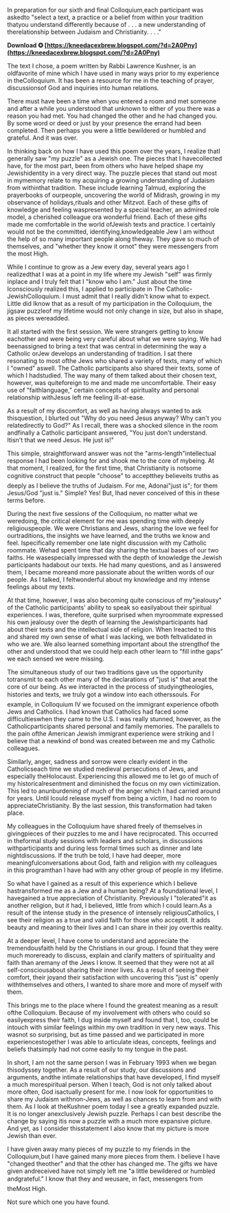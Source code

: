 
 
In preparation for our sixth and final Colloquium,each participant was askedto "select a text, a practice or a belief from within your tradition thatyou understand differently because of . . . a new understanding of therelationship between Judaism and Christianity. . . ."
 
**Download ✪ [https://kneedacexbrew.blogspot.com/?d=2A0Pny](https://kneedacexbrew.blogspot.com/?d=2A0Pny)**


 
The text I chose, a poem written by Rabbi Lawrence Kushner, is an oldfavorite of mine which I have used in many ways prior to my experience in theColloquium. It has been a resource for me in the teaching of prayer, discussionsof God and inquiries into human relations.
 
There must have been a time when you entered a room and met someone and after a while you understood that unknown to either of you there was a reason you had met. You had changed the other and he had changed you. By some word or deed or just by your presence the errand had been completed. Then perhaps you were a little bewildered or humbled and grateful. And it was over.
 
In thinking back on how I have used this poem over the years, I realize thatI generally saw "my puzzle" as a Jewish one. The pieces that I havecollected have, for the most part, been from others who have helped shape my Jewishidentity in a very direct way. The puzzle pieces that stand out most in mymemory relate to my acquiring a growing understanding of Judaism from withinthat tradition. These include learning Talmud, exploring the prayerbooks of ourpeople, uncovering the world of Midrash, growing in my observance of holidays,rituals and other Mitzvot. Each of these gifts of knowledge and feeling waspresented by a special teacher, an admired role model, a cherished colleague ora wonderful friend. Each of these gifts made me comfortable in the world ofJewish texts and practice. I certainly would not be the committed, identifying,knowledgeable Jew I am without the help of so many important people along theway. They gave so much of themselves, and "whether they know it ornot" they were messengers from the most High.
 
While I continue to grow as a Jew every day, several years ago I realizedthat I was at a point in my life where my Jewish "self" was firmly inplace and I truly felt that I "know who I am." Just about the time Iconsciously realized this, I applied to participate in The Catholic-JewishColloquium. I must admit that I really didn't know what to expect. Little did Iknow that as a result of my participation in the Colloquium, the jigsaw puzzleof my lifetime would not only change in size, but also in shape, as pieces wereadded.

It all started with the first session. We were strangers getting to know eachother and were being very careful about what we were saying. We had beenassigned to bring a text that was central in determining the way a Catholic orJew develops an understanding of tradition. I sat there resonating to most ofthe Jews who shared a variety of texts, many of which I "owned" aswell. The Catholic participants also shared their texts, some of which I hadstudied. The way many of them talked about their chosen text, however, was quiteforeign to me and made me uncomfortable. Their easy use of "faithlanguage," certain concepts of spirituality and personal relationship withJesus left me feeling ill-at-ease.
 
As a result of my discomfort, as well as having always wanted to ask thisquestion, I blurted out "Why do you need Jesus anyway? Why can't you relatedirectly to God?" As I recall, there was a shocked silence in the room andfinally a Catholic participant answered, "You just don't understand. Itisn't that we need Jesus. He just is!"
 
This simple, straightforward answer was not the "arms-length"intellectual response I had been looking for and shook me to the core of mybeing. At that moment, I realized, for the first time, that Christianity is notsome cognitive construct that people "choose" to acceptthey believeits truths as deeply as I believe the truths of Judaism. For me, Adonai"just is"; for them Jesus/God "just is." Simple? Yes! But, Ihad never conceived of this in these terms before.
 
During the next five sessions of the Colloquium, no matter what we weredoing, the critical element for me was spending time with deeply religiouspeople. We were Christians and Jews, sharing the love we feel for ourtraditions, the insights we have learned, and the truths we know and feel. Ispecifically remember one late night discussion with my Catholic roommate. Wehad spent time that day sharing the textual bases of our two faiths. He wasespecially impressed with the depth of knowledge the Jewish participants hadabout our texts. He had many questions, and as I answered them, I became moreand more passionate about the written words of our people. As I talked, I feltwonderful about my knowledge and my intense feelings about my texts.
 
At that time, however, I was also becoming quite conscious of my"jealousy" of the Catholic participants' ability to speak so easilyabout their spiritual experiences. I was, therefore, quite surprised when myroommate expressed his own jealousy over the depth of learning the Jewishparticipants had about their texts and the intellectual side of religion. When Ireacted to this and shared my own sense of what I was lacking, we both feltvalidated in who we are. We also learned something important about the strengthof the other and understood that we could help each other learn to "fill inthe gaps" we each sensed we were missing.
 
The simultaneous study of our two traditions gave us the opportunity totransmit to each other many of the declarations of "just is" that areat the core of our being. As we interacted in the process of studyingtheologies, histories and texts, we truly got a window into each otherssouls. For example, in Colloquium IV we focused on the immigrant experience ofboth Jews and Catholics. I had known that Catholics had faced some difficultieswhen they came to the U.S. I was really stunned, however, as the Catholicparticipants shared personal and family memories. The parallels to the pain ofthe American Jewish immigrant experience were striking and I believe that a newkind of bond was created between me and my Catholic colleagues.
 
Similarly, anger, sadness and sorrow were clearly evident in the Catholicseach time we studied medieval persecutions of Jews, and especially theHolocaust. Experiencing this allowed me to let go of much of my historicalresentment and diminished the focus on my own victimization. This led to anunburdening of much of the anger which I had carried around for years. Until Icould release myself from being a victim, I had no room to appreciateChristianity. By the last session, this transformation had taken place.
 
My colleagues in the Colloquium have shared freely of themselves in givingpieces of their puzzles to me and I have reciprocated. This occurred in theformal study sessions with leaders and scholars, in discussions withparticipants and during less formal times such as dinner and late nightdiscussions. If the truth be told, I have had deeper, more meaningfulconversations about God, faith and religion with my colleagues in this programthan I have had with any other group of people in my lifetime.
 
So what have I gained as a result of this experience which I believe hastransformed me as a Jew and a human being? At a foundational level, I havegained a true appreciation of Christianity. Previously I "tolerated"it as another religion, but it had, I believed, little from which I could learn.As a result of the intense study in the presence of intensely religiousCatholics, I see their religion as a true and valid faith for those who acceptit. It adds beauty and meaning to their lives and I can share in their joy overthis reality.
 
At a deeper level, I have come to understand and appreciate the tremendousfaith held by the Christians in our group. I found that they were much moreready to discuss, explain and clarify matters of spirituality and faith than aremany of the Jews I know. It seemed that they were not at all self-consciousabout sharing their inner lives. As a result of seeing their comfort, their joyand their satisfaction with uncovering this "just is" openly withthemselves and others, I wanted to share more and more of myself with them.
 
This brings me to the place where I found the greatest meaning as a result ofthe Colloquium. Because of my involvement with others who could so easilyexpress their faith, I dug inside myself and found that I, too, could be intouch with similar feelings within my own tradition in very new ways. This wasnot so surprising, but as time passed and we participated in more experiencestogether I was able to articulate ideas, concepts, feelings and beliefs thatsimply had not come easily to my tongue in the past.
 
In short, I am not the same person I was in February 1993 when we began thisodyssey together. As a result of our study, our discussions and arguments, andthe intimate relationships that have developed, I find myself a much morespiritual person. When I teach, God is not only talked about more often, God isactually present for me. I now look for opportunities to share my Judaism withnon-Jews, as well as chances to learn from and with them. As I look at theKushner poem today I see a greatly expanded puzzle. It is no longer anexclusively Jewish puzzle. Perhaps I can best describe the change by saying itis now a puzzle with a much more expansive picture. And yet, as I consider thisstatement I also know that my picture is more Jewish than ever.
 
I have given away many pieces of my puzzle to my friends in the Colloquium,but I have gained many more pieces from them. I believe I have "changed theother" and that the other has changed me. The gifts we have given andreceived have not simply left me "a little bewildered or humbled andgrateful." I know that they and weusare, in fact, messengers from theMost High.
 
Not sure which one you have found. 
